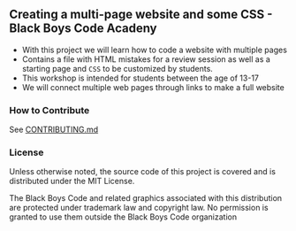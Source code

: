 ## Creating a multi-page website and some CSS - Black Boys Code Acadeny

- With this project we will learn how to code a website with multiple pages
- Contains a file with HTML mistakes for a review session as well as a starting page and `CSS` to be customized by students.
- This workshop is intended for students between the age of 13-17
- We will connect multiple web pages through links to make a full website

### How to Contribute
See [CONTRIBUTING.md](CONTRIBUTING.md)

### License
Unless otherwise noted, the source code of this project is covered and is distributed under the MIT License.

The Black Boys Code and related graphics associated with this distribution are protected under trademark law and copyright law. No permission is granted to use them outside the Black Boys Code organization
